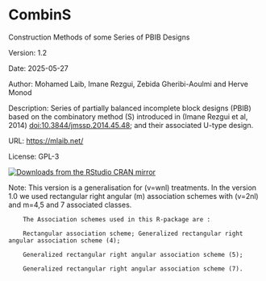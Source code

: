 # CombinS

Construction Methods of some Series of PBIB Designs

Version: 1.2

Date: 2025-05-27

Author: Mohamed Laib, Imane Rezgui, Zebida Gheribi-Aoulmi and Herve Monod

Description: Series of partially balanced incomplete block designs (PBIB) based on the combinatory method (S) introduced in (Imane Rezgui et al, 2014) <doi:10.3844/jmssp.2014.45.48>; and their associated U-type design.

URL: https://mlaib.net/

License: GPL-3

[![Downloads from the RStudio CRAN mirror](http://cranlogs.r-pkg.org/badges/grand-total/CombinS)](http://cran.rstudio.com/package=CombinS)


Note: This version is a generalisation for (v=wnl) treatments. In the
        version 1.0 we used rectangular right angular (m) association
        schemes with (v=2nl) and m=4,5 and 7 associated classes.
        
        The Association schemes used in this R-package are : 
        
        Rectangular association scheme; Generalized rectangular right angular association scheme (4); 
        
        Generalized rectangular right angular association scheme (5); 
        
        Generalized rectangular right angular association scheme (7).
